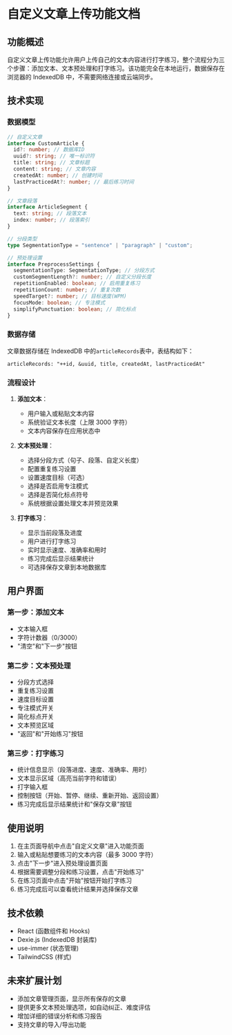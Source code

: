 # 自定义文章上传功能文档

## 功能概述

自定义文章上传功能允许用户上传自己的文本内容进行打字练习，整个流程分为三个步骤：添加文本、文本预处理和打字练习。该功能完全在本地运行，数据保存在浏览器的 IndexedDB 中，不需要网络连接或云端同步。

## 技术实现

### 数据模型

```typescript
// 自定义文章
interface CustomArticle {
  id?: number; // 数据库ID
  uuid?: string; // 唯一标识符
  title: string; // 文章标题
  content: string; // 文章内容
  createdAt: number; // 创建时间
  lastPracticedAt?: number; // 最后练习时间
}

// 文章段落
interface ArticleSegment {
  text: string; // 段落文本
  index: number; // 段落索引
}

// 分段类型
type SegmentationType = "sentence" | "paragraph" | "custom";

// 预处理设置
interface PreprocessSettings {
  segmentationType: SegmentationType; // 分段方式
  customSegmentLength?: number; // 自定义分段长度
  repetitionEnabled: boolean; // 启用重复练习
  repetitionCount: number; // 重复次数
  speedTarget?: number; // 目标速度(WPM)
  focusMode: boolean; // 专注模式
  simplifyPunctuation: boolean; // 简化标点
}
```

### 数据存储

文章数据存储在 IndexedDB 中的`articleRecords`表中，表结构如下：

```
articleRecords: "++id, &uuid, title, createdAt, lastPracticedAt"
```

### 流程设计

1. **添加文本**：

   - 用户输入或粘贴文本内容
   - 系统验证文本长度（上限 3000 字符）
   - 文本内容保存在应用状态中

2. **文本预处理**：

   - 选择分段方式（句子、段落、自定义长度）
   - 配置重复练习设置
   - 设置速度目标（可选）
   - 选择是否启用专注模式
   - 选择是否简化标点符号
   - 系统根据设置处理文本并预览效果

3. **打字练习**：
   - 显示当前段落及进度
   - 用户进行打字练习
   - 实时显示速度、准确率和用时
   - 练习完成后显示结果统计
   - 可选择保存文章到本地数据库

## 用户界面

### 第一步：添加文本

- 文本输入框
- 字符计数器（0/3000）
- "清空"和"下一步"按钮

### 第二步：文本预处理

- 分段方式选择
- 重复练习设置
- 速度目标设置
- 专注模式开关
- 简化标点开关
- 文本预览区域
- "返回"和"开始练习"按钮

### 第三步：打字练习

- 统计信息显示（段落进度、速度、准确率、用时）
- 文本显示区域（高亮当前字符和错误）
- 打字输入框
- 控制按钮（开始、暂停、继续、重新开始、返回设置）
- 练习完成后显示结果统计和"保存文章"按钮

## 使用说明

1. 在主页面导航中点击"自定义文章"进入功能页面
2. 输入或粘贴想要练习的文本内容（最多 3000 字符）
3. 点击"下一步"进入预处理设置页面
4. 根据需要调整分段和练习设置，点击"开始练习"
5. 在练习页面中点击"开始"按钮开始打字练习
6. 练习完成后可以查看统计结果并选择保存文章

## 技术依赖

- React (函数组件和 Hooks)
- Dexie.js (IndexedDB 封装库)
- use-immer (状态管理)
- TailwindCSS (样式)

## 未来扩展计划

- 添加文章管理页面，显示所有保存的文章
- 提供更多文本预处理选项，如自动纠正、难度评估
- 增加详细的错误分析和练习报告
- 支持文章的导入/导出功能
